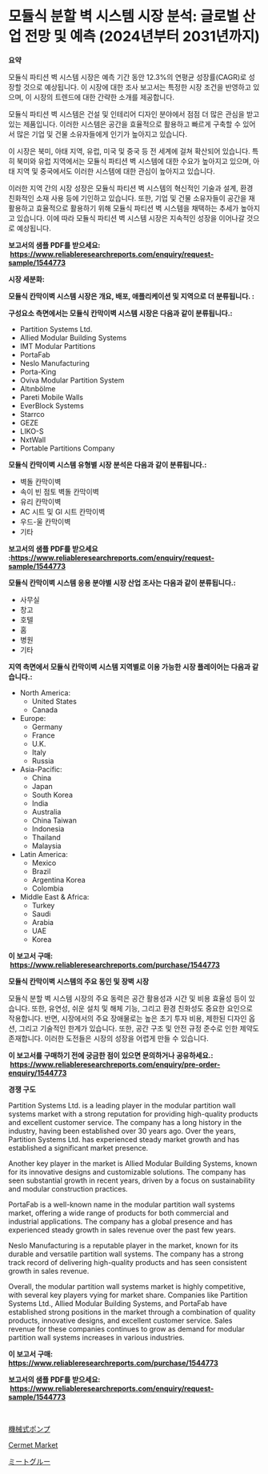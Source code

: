 <p><h1>모듈식 분할 벽 시스템 시장 분석: 글로벌 산업 전망 및 예측 (2024년부터 2031년까지)</h1></p><p><strong>요약</strong></p>
<p><p>모듈식 파티션 벽 시스템 시장은 예측 기간 동안 12.3%의 연평균 성장률(CAGR)로 성장할 것으로 예상됩니다. 이 시장에 대한 조사 보고서는 특정한 시장 조건을 반영하고 있으며, 이 시장의 트렌드에 대한 간략한 소개를 제공합니다.</p><p>모듈식 파티션 벽 시스템은 건설 및 인테리어 디자인 분야에서 점점 더 많은 관심을 받고 있는 제품입니다. 이러한 시스템은 공간을 효율적으로 활용하고 빠르게 구축할 수 있어서 많은 기업 및 건물 소유자들에게 인기가 높아지고 있습니다.</p><p>이 시장은 북미, 아태 지역, 유럽, 미국 및 중국 등 전 세계에 걸쳐 확산되어 있습니다. 특히 북미와 유럽 지역에서는 모듈식 파티션 벽 시스템에 대한 수요가 높아지고 있으며, 아태 지역 및 중국에서도 이러한 시스템에 대한 관심이 높아지고 있습니다.</p><p>이러한 지역 간의 시장 성장은 모듈식 파티션 벽 시스템의 혁신적인 기술과 설계, 환경 친화적인 소재 사용 등에 기인하고 있습니다. 또한, 기업 및 건물 소유자들이 공간을 재활용하고 효율적으로 활용하기 위해 모듈식 파티션 벽 시스템을 채택하는 추세가 높아지고 있습니다. 이에 따라 모듈식 파티션 벽 시스템 시장은 지속적인 성장을 이어나갈 것으로 예상됩니다.</p></p>
<p><strong>보고서의 샘플 PDF를 받으세요: &nbsp;<a href="https://www.reliableresearchreports.com/enquiry/request-sample/1544773">https://www.reliableresearchreports.com/enquiry/request-sample/1544773</a></strong></p>
<p><strong>시장 세분화:</strong></p>
<p><strong> 모듈식 칸막이벽 시스템 시장은 개요, 배포, 애플리케이션 및 지역으로 더 분류됩니다. :</strong></p>
<p><strong>구성요소 측면에서는 모듈식 칸막이벽 시스템 시장은 다음과 같이 분류됩니다.:</strong></p>
<p><ul><li>Partition Systems Ltd.</li><li>Allied Modular Building Systems</li><li>IMT Modular Partitions</li><li>PortaFab</li><li>Neslo Manufacturing</li><li>Porta-King</li><li>Oviva Modular Partition System</li><li>Altınbölme</li><li>Pareti Mobile Walls</li><li>EverBlock Systems</li><li>Starrco</li><li>GEZE</li><li>LIKO-S</li><li>NxtWall</li><li>Portable Partitions Company</li></ul></p>
<p><strong> 모듈식 칸막이벽 시스템 유형별 시장 분석은 다음과 같이 분류됩니다.:</strong></p>
<p><ul><li>벽돌 칸막이벽</li><li>속이 빈 점토 벽돌 칸막이벽</li><li>유리 칸막이벽</li><li>AC 시트 및 GI 시트 칸막이벽</li><li>우드-울 칸막이벽</li><li>기타</li></ul></p>
<p><strong>보고서의 샘플 PDF를 받으세요 :<a href="https://www.reliableresearchreports.com/enquiry/request-sample/1544773">https://www.reliableresearchreports.com/enquiry/request-sample/1544773</a></strong></p>
<p><strong> 모듈식 칸막이벽 시스템 응용 분야별 시장 산업 조사는 다음과 같이 분류됩니다.:</strong></p>
<p><ul><li>사무실</li><li>창고</li><li>호텔</li><li>홈</li><li>병원</li><li>기타</li></ul></p>
<p><strong>지역 측면에서 모듈식 칸막이벽 시스템 지역별로 이용 가능한 시장 플레이어는 다음과 같습니다.:</strong></p>
<p><ul>
    <li>
        North America:
        <ul>
            <li>United States</li>
            <li>Canada</li>
        </ul>
    </li>
    <li>
        Europe:
        <ul>
            <li>Germany</li>
            <li>France</li>
            <li>U.K.</li>
            <li>Italy</li>
            <li>Russia</li>
        </ul>
    </li>
    <li>
        Asia-Pacific:
        <ul>
            <li>China</li>
            <li>Japan</li>
            <li>South Korea</li>
            <li>India</li>
            <li>Australia</li>
            <li>China Taiwan</li>
            <li>Indonesia</li>
            <li>Thailand</li>
            <li>Malaysia</li>
        </ul>
    </li>
    <li>
        Latin America:
        <ul>
            <li>Mexico</li>
            <li>Brazil</li>
            <li>Argentina Korea</li>
            <li>Colombia</li>
        </ul>
    </li>
    <li>
        Middle East & Africa:
        <ul>
            <li>Turkey</li>
            <li>Saudi</li>
            <li>Arabia</li>
            <li>UAE</li>
            <li>Korea</li>
        </ul>
    </li>
    </ul></p>
<p><strong>이 보고서 구매: &nbsp;<a href="https://www.reliableresearchreports.com/purchase/1544773">https://www.reliableresearchreports.com/purchase/1544773</a></strong></p>
<p><strong>모듈식 칸막이벽 시스템의 주요 동인 및 장벽 시장</strong></p>
<p><p>모듈식 분할 벽 시스템 시장의 주요 동력은 공간 활용성과 시간 및 비용 효율성 등이 있습니다. 또한, 유연성, 쉬운 설치 및 해체 기능, 그리고 환경 친화성도 중요한 요인으로 작용합니다. 반면, 시장에서의 주요 장애물로는 높은 초기 투자 비용, 제한된 디자인 옵션, 그리고 기술적인 한계가 있습니다. 또한, 공간 구조 및 안전 규정 준수로 인한 제약도 존재합니다. 이러한 도전들은 시장의 성장을 어렵게 만들 수 있습니다.</p></p>
<p><strong>이 보고서를 구매하기 전에 궁금한 점이 있으면 문의하거나 공유하세요.: &nbsp;<a href="https://www.reliableresearchreports.com/enquiry/pre-order-enquiry/1544773">https://www.reliableresearchreports.com/enquiry/pre-order-enquiry/1544773</a></strong></p>
<p><strong>경쟁 구도</strong></p>
<p><p>Partition Systems Ltd. is a leading player in the modular partition wall systems market with a strong reputation for providing high-quality products and excellent customer service. The company has a long history in the industry, having been established over 30 years ago. Over the years, Partition Systems Ltd. has experienced steady market growth and has established a significant market presence.</p><p>Another key player in the market is Allied Modular Building Systems, known for its innovative designs and customizable solutions. The company has seen substantial growth in recent years, driven by a focus on sustainability and modular construction practices.</p><p>PortaFab is a well-known name in the modular partition wall systems market, offering a wide range of products for both commercial and industrial applications. The company has a global presence and has experienced steady growth in sales revenue over the past few years.</p><p>Neslo Manufacturing is a reputable player in the market, known for its durable and versatile partition wall systems. The company has a strong track record of delivering high-quality products and has seen consistent growth in sales revenue.</p><p>Overall, the modular partition wall systems market is highly competitive, with several key players vying for market share. Companies like Partition Systems Ltd., Allied Modular Building Systems, and PortaFab have established strong positions in the market through a combination of quality products, innovative designs, and excellent customer service. Sales revenue for these companies continues to grow as demand for modular partition wall systems increases in various industries.</p></p>
<p><strong>이 보고서 구매: &nbsp; <a href="https://www.reliableresearchreports.com/purchase/1544773">https://www.reliableresearchreports.com/purchase/1544773</a></strong></p>
<p><strong>보고서의 샘플 PDF를 받으세요: &nbsp;<a href="https://www.reliableresearchreports.com/enquiry/request-sample/1544773">https://www.reliableresearchreports.com/enquiry/request-sample/1544773</a></strong><strong></strong></p>
<p>&nbsp;</p>
<p><p><a href="https://github.com/JacksonWiza1924/Market-Research-Report-List-1/blob/main/408694314569.md">機械式ポンプ</a></p><p><a href="https://summer-dogwood-3e9.notion.site/Cermet-Market-Size-Growth-Outlook-from-2024-to-2031-projecting-at-Market-s-Trends-Analysis-by-Appl-439d1e7769f24d64ab6c323fc80c861d">Cermet Market</a></p><p><a href="https://github.com/Calvi3ynJerde867/Market-Research-Report-List-1/blob/main/516178114568.md">ミートグルー</a></p></p>